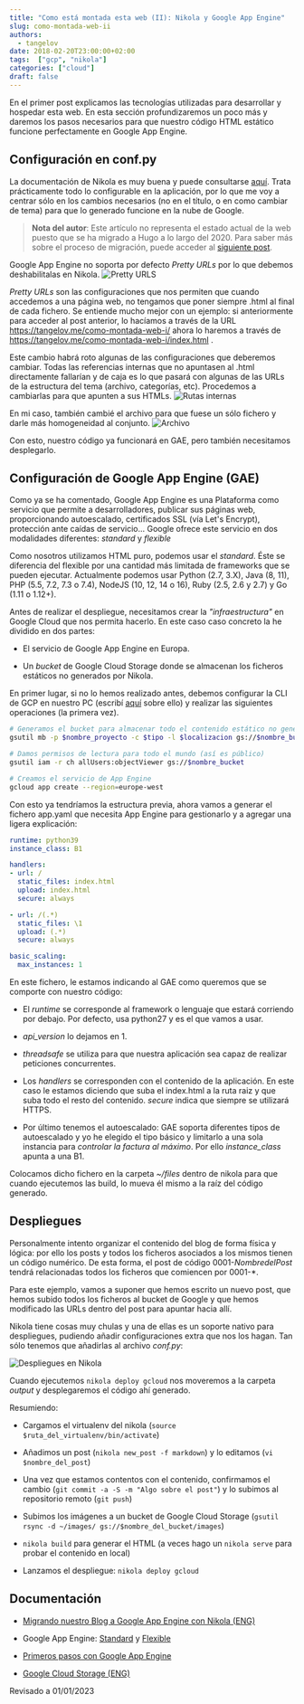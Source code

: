 ```yaml
---
title: "Como está montada esta web (II): Nikola y Google App Engine"
slug: como-montada-web-ii
authors:
  - tangelov
date: 2018-02-20T23:00:00+02:00
tags:  ["gcp", "nikola"]
categories: ["cloud"]
draft: false
---
```


En el primer post explicamos las tecnologías utilizadas para desarrollar y hospedar esta web. En esta sección profundizaremos un poco más y daremos los pasos necesarios para que nuestro código HTML estático funcione perfectamente en Google App Engine.

<!--more-->

## Configuración en conf.py
La documentación de Nikola es muy buena y puede consultarse [aquí](https://getnikola.com/conf.html). Trata prácticamente todo lo configurable en la aplicación, por lo que me voy a centrar sólo en los cambios necesarios (no en el título, o en como cambiar de tema) para que lo generado funcione en la nube de Google.

> __Nota del autor__: Este artículo no representa el estado actual de la web puesto que se ha migrado a Hugo a lo largo del 2020. Para saber más sobre el proceso de migración, puede acceder al [siguiente post](https://tangelov.me/posts/tangelov-en-hugo.html).

Google App Engine no soporta por defecto _Pretty URLs_ por lo que debemos deshabilitalas en Nikola.
![Pretty URLS](https://storage.googleapis.com/tangelov-data/images/0005-00.png)

_Pretty URLs_ son las configuraciones que nos permiten que cuando accedemos a una página web, no tengamos que poner siempre .html al final de cada fichero. Se entiende mucho mejor con un ejemplo: si anteriormente para acceder al post anterior, lo hacíamos a través de la URL https://tangelov.me/como-montada-web-i/ ahora lo haremos a través de https://tangelov.me/como-montada-web-i/index.html .

Este cambio habrá roto algunas de las configuraciones que deberemos cambiar. Todas las referencias internas que no apuntasen al .html directamente fallarían y de caja es lo que pasará con algunas de las URLs de la estructura del tema (archivo, categorías, etc). Procedemos a cambiarlas para que apunten a sus HTMLs.
![Rutas internas](https://storage.googleapis.com/tangelov-data/images/0005-01.png)

En mi caso, también cambié el archivo para que fuese un sólo fichero y darle más homogeneidad al conjunto.
![Archivo](https://storage.googleapis.com/tangelov-data/images/0005-02.png)

Con esto, nuestro código ya funcionará en GAE, pero también necesitamos desplegarlo.

## Configuración de Google App Engine (GAE)
Como ya se ha comentado, Google App Engine es una Plataforma como servicio que permite a desarrolladores, publicar sus páginas web, proporcionando autoescalado, certificados SSL (vía Let's Encrypt), protección ante caídas de servicio... Google ofrece este servicio en dos modalidades diferentes: _standard_ y _flexible_

Como nosotros utilizamos HTML puro, podemos usar el _standard_. Éste se diferencia del flexible por una cantidad más limitada de frameworks que se pueden ejecutar. Actualmente podemos usar Python (2.7, 3.X), Java (8, 11), PHP (5.5, 7.2, 7.3 o 7.4), NodeJS (10, 12, 14 o 16), Ruby (2.5, 2.6 y 2.7) y Go (1.11 o 1.12+).

Antes de realizar el despliegue, necesitamos crear la _"infraestructura"_ en Google Cloud que nos permita hacerlo. En este caso caso concreto la he dividido en dos partes:

* El servicio de Google App Engine en Europa.

* Un _bucket_ de Google Cloud Storage donde se almacenan los ficheros estáticos no generados por Nikola.

En primer lugar, si no lo hemos realizado antes, debemos configurar la CLI de GCP en nuestro PC (escribí [aquí](https://tangelov.me/posts/conectar-gcp-con-linux.html) sobre ello) y realizar las siguientes operaciones (la primera vez).
```bash
# Generamos el bucket para almacenar todo el contenido estático no generado por Nikola
gsutil mb -p $nombre_proyecto -c $tipo -l $localizacion gs://$nombre_bucket/

# Damos permisos de lectura para todo el mundo (así es público)
gsutil iam -r ch allUsers:objectViewer gs://$nombre_bucket

# Creamos el servicio de App Engine
gcloud app create --region=europe-west
```

Con esto ya tendríamos la estructura previa, ahora vamos a generar el fichero app.yaml que necesita App Engine para gestionarlo y a agregar una ligera explicación:

```yaml
runtime: python39
instance_class: B1

handlers:
- url: /
  static_files: index.html
  upload: index.html
  secure: always

- url: /(.*)
  static_files: \1
  upload: (.*)
  secure: always

basic_scaling:
  max_instances: 1
```

En este fichero, le estamos indicando al GAE como queremos que se comporte con nuestro código:

* El _runtime_ se corresponde al framework o lenguaje que estará corriendo por debajo. Por defecto, usa python27 y es el que vamos a usar.

* _api_version_ lo dejamos en 1.

* _threadsafe_ se utiliza para que nuestra aplicación sea capaz de realizar peticiones concurrentes.

* Los _handlers_ se corresponden con el contenido de la aplicación. En este caso le estamos diciendo que suba el index.html a la ruta raiz y que suba todo el resto del contenido. _secure_ indica que siempre se utilizará HTTPS.

* Por último tenemos el autoescalado: GAE soporta diferentes tipos de autoescalado y yo he elegido el tipo básico y limitarlo a una sola instancia para _controlar la factura al máximo_. Por ello _instance\_class_ apunta a una B1.

Colocamos dicho fichero en la carpeta _~/files_ dentro de nikola para que cuando ejecutemos las build, lo mueva él mismo a la raíz del código generado.

## Despliegues
Personalmente intento organizar el contenido del blog de forma física y lógica: por ello los posts y todos los ficheros asociados a los mismos tienen un código numérico. De esta forma, el post de código 0001-_NombredelPost_ tendrá relacionadas todos los ficheros que comiencen por 0001-*.

Para este ejemplo, vamos a suponer que hemos escrito un nuevo post, que hemos subido todos los ficheros al bucket de Google y que hemos modificado las URLs dentro del post para apuntar hacia allí.

Nikola tiene cosas muy chulas y una de ellas es un soporte nativo para despliegues, pudiendo añadir configuraciones extra que nos los hagan. Tan sólo tenemos que añadirlas al archivo _conf.py_:

![Despliegues en Nikola](https://storage.googleapis.com/tangelov-data/images/0005-03.png)

Cuando ejecutemos ``nikola deploy gcloud`` nos moveremos a la carpeta _output_ y desplegaremos el código ahí generado.

Resumiendo:

* Cargamos el virtualenv del nikola (``source $ruta_del_virtualenv/bin/activate``)

* Añadimos un post (``nikola new_post -f markdown``) y lo editamos (``vi $nombre_del_post``)

* Una vez que estamos contentos con el contenido, confirmamos el cambio (``git commit -a -S -m "Algo sobre el post"``) y lo subimos al repositorio remoto (``git push``)

* Subimos los imágenes a un bucket de Google Cloud Storage (``gsutil rsync -d ~/images/ gs://$nombre_del_bucket/images``)

* ``nikola build`` para generar el HTML (a veces hago un ``nikola serve`` para probar el contenido en local)

* Lanzamos el despliegue: ``nikola deploy gcloud``

## Documentación

* [Migrando nuestro Blog a Google App Engine con Nikola (ENG)](https://ontoblogie.clabaut.net/en/posts/201712/migrating-blog-to-nikola-%2B-gae.html)

* Google App Engine: [Standard](https://cloud.google.com/appengine/docs/standard/) y [Flexible](https://cloud.google.com/appengine/docs/flexible/)

* [Primeros pasos con Google App Engine](https://cloud.google.com/appengine/docs/standard/python3/building-app)

* [Google Cloud Storage (ENG)](https://cloud.google.com/storage/docs/how-to)

Revisado a 01/01/2023
